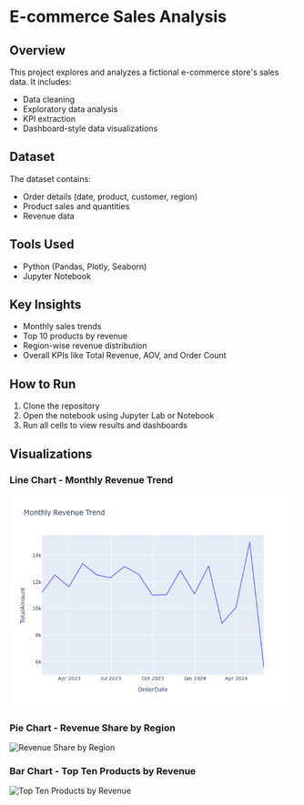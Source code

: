 # E-commerce Sales Analysis

## Overview
This project explores and analyzes a fictional e-commerce store's sales data. It includes:
- Data cleaning
- Exploratory data analysis
- KPI extraction
- Dashboard-style data visualizations

## Dataset
The dataset contains:
- Order details (date, product, customer, region)
- Product sales and quantities
- Revenue data

## Tools Used
- Python (Pandas, Plotly, Seaborn)
- Jupyter Notebook

## Key Insights
- Monthly sales trends
- Top 10 products by revenue
- Region-wise revenue distribution
- Overall KPIs like Total Revenue, AOV, and Order Count

## How to Run
1. Clone the repository
2. Open the notebook using Jupyter Lab or Notebook
3. Run all cells to view results and dashboards

## Visualizations

### Line Chart - Monthly Revenue Trend
![Line Chart](https://github.com/kiransethi150/E-commerce-data-analytics/blob/main/newplot.png?raw=true)

### Pie Chart - Revenue Share by Region
![Revenue Share by Region](https://github.com/kiransethi150/E-commerce-data-analytics/blob/main/newplot3.png?raw=true)

### Bar Chart - Top Ten Products by Revenue
![Top Ten Products by Revenue](https://github.com/kiransethi150/E-commerce-data-analytics/blob/main/newplot4.png?raw=true)
